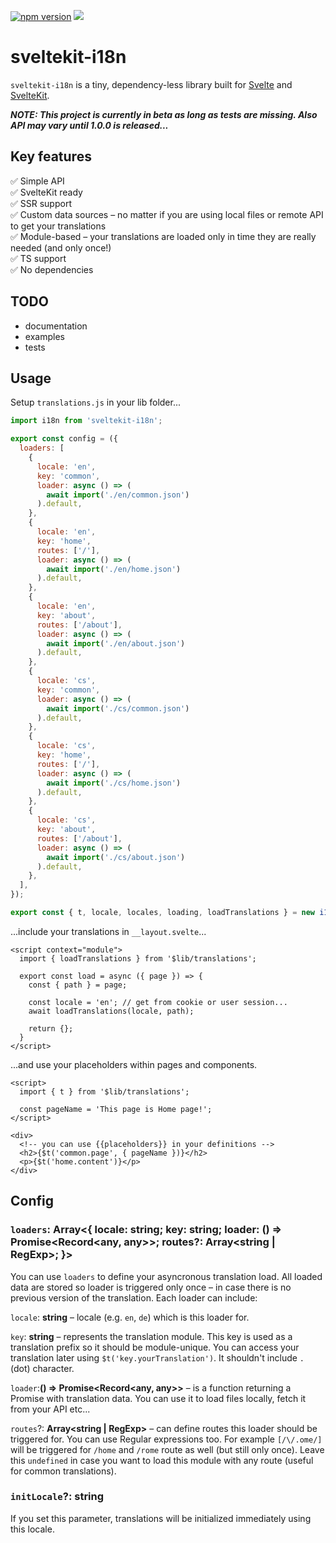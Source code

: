 [![npm version](https://badge.fury.io/js/sveltekit-i18n.svg)](https://badge.fury.io/js/sveltekit-i18n) ![](https://github.com/jarda-svoboda/sveltekit-i18n/workflows/CI/badge.svg)

# sveltekit-i18n
`sveltekit-i18n` is a tiny, dependency-less library built for [Svelte](https://github.com/sveltejs/svelte) and [SvelteKit](https://github.com/sveltejs/kit).

___NOTE: This project is currently in beta as long as tests are missing. Also API may vary until 1.0.0 is released...___

## Key features

✅ Simple API\
✅ SvelteKit ready\
✅ SSR support\
✅ Custom data sources – no matter if you are using local files or remote API to get your translations\
✅ Module-based – your translations are loaded only in time they are really needed (and only once!)\
✅ TS support\
✅ No dependencies

## TODO
- documentation
- examples
- tests

## Usage

Setup `translations.js` in your lib folder...
```javascript
import i18n from 'sveltekit-i18n';

export const config = ({
  loaders: [
    {
      locale: 'en',
      key: 'common',
      loader: async () => (
        await import('./en/common.json')
      ).default,
    },
    {
      locale: 'en',
      key: 'home',
      routes: ['/'],
      loader: async () => (
        await import('./en/home.json')
      ).default,
    },
    {
      locale: 'en',
      key: 'about',
      routes: ['/about'],
      loader: async () => (
        await import('./en/about.json')
      ).default,
    },
    {
      locale: 'cs',
      key: 'common',
      loader: async () => (
        await import('./cs/common.json')
      ).default,
    },
    {
      locale: 'cs',
      key: 'home',
      routes: ['/'],
      loader: async () => (
        await import('./cs/home.json')
      ).default,
    },
    {
      locale: 'cs',
      key: 'about',
      routes: ['/about'],
      loader: async () => (
        await import('./cs/about.json')
      ).default,
    },
  ],
});

export const { t, locale, locales, loading, loadTranslations } = new i18n(config);
```

...include your translations in `__layout.svelte`...

```svelte
<script context="module">
  import { loadTranslations } from '$lib/translations';

  export const load = async ({ page }) => {
    const { path } = page;

    const locale = 'en'; // get from cookie or user session...
    await loadTranslations(locale, path);

    return {};
  }
</script>
```

...and use your placeholders within pages and components.

```svelte
<script>
  import { t } from '$lib/translations';

  const pageName = 'This page is Home page!';
</script>

<div>
  <!-- you can use {{placeholders}} in your definitions -->
  <h2>{$t('common.page', { pageName })}</h2>
  <p>{$t('home.content')}</p>
</div>
```

## Config

### `loaders`: __Array<{ locale: string; key: string; loader: () => Promise<Record<any, any>>; routes?: Array<string | RegExp>; }>__

You can use `loaders` to define your asyncronous translation load. All loaded data are stored so loader is triggered only once – in case there is no previous version of the translation.
Each loader can include:

`locale`: __string__ – locale (e.g. `en`, `de`) which is this loader for.

`key`: __string__ – represents the translation module. This key is used as a translation prefix so it should be module-unique. You can access your translation later using `$t('key.yourTranslation')`. It shouldn't include `.` (dot) character.

`loader`:__() => Promise<Record<any, any>>__ – is a function returning a Promise with translation data. You can use it to load files locally, fetch it from your API etc...

`routes`?: __Array<string | RegExp>__ – can define routes this loader should be triggered for. You can use Regular expressions too. For example `[/\/.ome/]` will be triggered for `/home` and `/rome` route as well (but still only once). Leave this `undefined` in case you want to load this module with any route (useful for common translations).

### `initLocale`?: __string__
If you set this parameter, translations will be initialized immediately using this locale.
